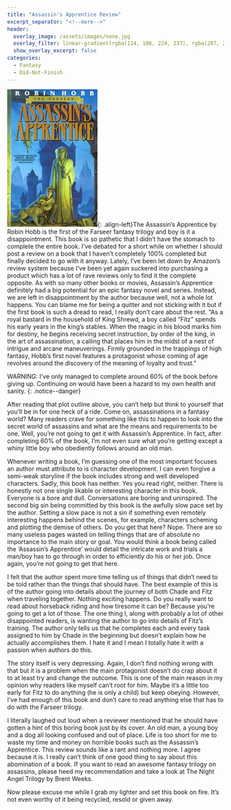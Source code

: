 ```yaml
---
title: "Assassin's Apprentice Review"
excerpt_separator: "<!--more-->"
header:
  overlay_image: /assets/images/none.jpg
  overlay_filter: linear-gradient(rgba(114, 186, 224, 237), rgba(207, 228, 73, 1))
  show_overlay_excerpt: false
categories:
  - Fantasy
  - Did-Not-Finish
---
```

![assassin-apprentice-cover](/assets/images/assassin-apprentice.jpg){: .align-left}The Assassin’s Apprentice by Robin Hobb is the first of the Farseer fantasy trilogy and boy is it a disappointment. This book is so pathetic that I didn’t have the stomach to complete the entire book. I’ve debated for a short while on whether I should post a review on a book that I haven’t completely 100% completed but finally decided to go with it anyway. Lately, I’ve been let down by Amazon’s review system because I’ve been yet again suckered into purchasing a product which has a lot of rave reviews only to find it the complete opposite. As with so many other books or movies, Assassin’s Apprentice definitely had a big potential for an epic fantasy novel and series. Instead, we are left in disappointment by the author because well, not a whole lot happens. You can blame me for being a quitter and not sticking with it but if the first book is such a dread to read, I really don’t care about the rest.
“As a royal bastard in the household of King Shrewd, a boy called “Fitz” spends his early years in the king’s stables. When the magic in his blood marks him for destiny, he begins receiving secret instruction, by order of the king, in the art of assassination, a calling that places him in the midst of a nest of intrigue and arcane maneuverings. Firmly grounded in the trappings of high fantasy, Hobb’s first novel features a protagonist whose coming of age revolves around the discovery of the meaning of loyalty and trust.”

WARNING: I’ve only managed to complete around 60% of the book before giving up. Continuing on would have been a hazard to my own health and sanity.
{: .notice--danger}

After reading that plot outline above, you can’t help but think to yourself that you’ll be in for one heck of a ride. Come on, assassinations in a fantasy world? Many readers crave for something like this to happen to look into the secret world of assassins and what are the means and requirements to be one. Well, you’re not going to get it with Assassin’s Apprentice. In fact, after completing 60% of the book, I’m not even sure what you’re getting except a whiny little boy who obediently follows around an old man.

Whenever writing a book, I’m guessing one of the most important focuses an author must attribute to is character development. I can even forgive a semi-weak storyline if the book includes strong and well developed characters. Sadly, this book has neither. Yes you read right, neither. There is honestly not one single likable or interesting character in this book. Everyone is a bore and dull. Conversations are boring and uninspired. The second big sin being committed by this book is the awfully slow pace set by the author. Setting a slow pace is not a sin if something even remotely interesting happens behind the scenes, for example, characters scheming and plotting the demise of others. Do you get that here? Nope. There are so many useless pages wasted on telling things that are of absolute no importance to the main story or goal. You would think a book being called the ‘Assassin’s Apprentice’ would detail the intricate work and trials a man/boy has to go through in order to efficiently do his or her job. Once again, you’re not going to get that here.

I felt that the author spent more time telling us of things that didn’t need to be told rather than the things that should have. The best example of this is of the author going into details about the journey of both Chade and Fitz when traveling together. Nothing exciting happens. Do you really want to read about horseback riding and how tiresome it can be? Because you’re going to get a lot of those. The one thing I, along with probably a lot of other disappointed readers, is wanting the author to go into details of Fitz’s training. The author only tells us that he completes each and every task assigned to him by Chade in the beginning but doesn’t explain how he actually accomplishes them. I hate it and I mean I totally hate it with a passion when authors do this.

The story itself is very depressing. Again, I don’t find nothing wrong with that but it is a problem when the main protagonist doesn’t do crap about it to at least try and change the outcome. This is one of the main reason in my opinion why readers like myself can’t root for him. Maybe it’s a little too early for Fitz to do anything (he is only a child) but keep obeying. However, I’ve had enough of this book and don’t care to read anything else that has to do with the Farseer trilogy.

I literally laughed out loud when a reviewer mentioned that he should have gotten a hint of this boring book just by its cover. An old man, a young boy and a dog all looking confused and out of place. Life is too short for me to waste my time and money on horrible books such as the Assassin’s Apprentice. This review sounds like a rant and nothing more. I agree because it is. I really can’t think of one good thing to say about this abomination of a book. If you want to read an awesome fantasy trilogy on assassins, please heed my recommendation and take a look at The Night Angel Trilogy by Brent Weeks.

Now please excuse me while I grab my lighter and set this book on fire. It’s not even worthy of it being recycled, resold or given away.

